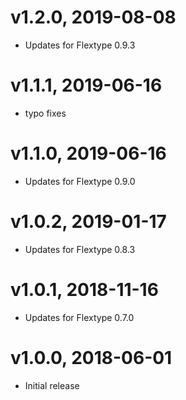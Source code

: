 # v1.2.0, 2019-08-08
* Updates for Flextype 0.9.3

# v1.1.1, 2019-06-16
* typo fixes

# v1.1.0, 2019-06-16
* Updates for Flextype 0.9.0

# v1.0.2, 2019-01-17
* Updates for Flextype 0.8.3

# v1.0.1, 2018-11-16
* Updates for Flextype 0.7.0

# v1.0.0, 2018-06-01
* Initial release
